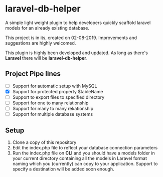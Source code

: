 # laravel-db-helper

A simple light weight plugin to help developers quickly scaffold laravel models for an already existing database.

This project is in its, created on 02-08-2019. Improvements and suggestions are highly welcomed.

This plugin is highly been developed and updated. As long as there's **Laravel** there will be **laravel-db-helper**.

## Project Pipe lines

- [ ] Support for automatic setup with MySQL
- [x] Support for protected property $tableName
- [ ] Support to export files to specified directory
- [ ] Support for one to many relationship
- [ ] Support for many to many rekationship
- [ ] Support for multiple database systems

## Setup
1. Clone a copy of this repository
1. Edit the index.php file to reflect your database connection parameters
1. Run the index.php file on **CLI** and you should have a models folder in your current directory containing all the models in Laravel format naming which you (currently) can copy to your application. Support to specify a destination will be added soon enough.
